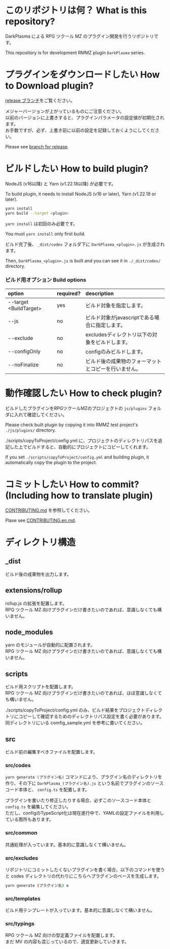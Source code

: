 # このリポジトリは何？ What is this repository?

DarkPlasma による RPG ツクール MZ のプラグイン開発を行うリポジトリです。

This repository is for development RMMZ plugin `DarkPlasma` series.

# プラグインをダウンロードしたい How to Download plugin?

[release ブランチ](https://github.com/elleonard/DarkPlasma-MZ-Plugins/tree/release)をご覧ください。

メジャーバージョンが上がっているものにご注意ください。  
以前のバージョンに上書きすると、プラグインパラメータの設定値が初期化されます。  
お手数ですが、必ず、上書き前に以前の設定を記録しておくようにしてください。

Please see [branch for release](https://github.com/elleonard/DarkPlasma-MZ-Plugins/tree/release).

# ビルドしたい How to build plugin?

NodeJS (v16以降) と Yarn (v1.22.18以降) が必要です。

To build plugin, it needs to install NodeJS (v16 or later), Yarn (v1.22.18 or later).

```bash
yarn install
yarn build --target <plugin>
```

`yarn install` は初回のみ必要です。

You must `yarn install` only first build.

ビルド完了後、 `_dist/codes` フォルダ下に `DarkPlasma_<plugin>.js` が生成されます。

Then, `DarkPlasma_<plugin>.js` is built and you can see it in `./_dist/codes/` directory.

### ビルド用オプション Build options

|option|required?|description|
|:----------|:--|:---|
|--target &lt;BuildTarget&gt;|yes|ビルド対象を指定します。|
|--js|no|ビルド対象がjavascriptである場合に指定します。|
|--exclude|no|excludesディレクトリ以下の対象をビルドします。|
|--configOnly|no|configのみビルドします。|
|--noFinalize|no|ビルド後の成果物のフォーマットとコピーを行いません。|

# 動作確認したい How to check plugin?

ビルドしたプラグインをRPGツクールMZのプロジェクトの `js/plugins` フォルダに入れて確認してください。

Please check built plugin by copying it into RMMZ test project's `./js/plugins/` directory.

./scripts/copyToProject/config.yml に、プロジェクトのディレクトリパスを追記した上でビルドすると、自動的にプロジェクトにコピーしてくれます。

If you set `./scripts/copyToProject/config.yml` and building plugin, it automatically copy the plugin to the project.

# コミットしたい How to commit? (Including how to translate plugin)

[CONTRIBUTING.md](./docs/CONTRIBUTING.md) を参照してください。

Plase see [CONTRIBUTING.en.md](./docs/CONTRIBUTING.en.md).

# ディレクトリ構造

## \_dist

ビルド後の成果物を出力します。

## extensions/rollup

rollup.js の拡張を配置します。  
RPG ツクール MZ 向けプラグインだけ書きたいのであれば、意識しなくても構いません。

## node_modules

yarn のモジュールが自動的に配置されます。  
RPG ツクール MZ 向けプラグインだけ書きたいのであれば、意識しなくても構いません。

## scripts

ビルド用スクリプトを配置します。  
RPG ツクール MZ 向けプラグインだけ書きたいのであれば、ほぼ意識しなくても構いません。

./scripts/copyToProject/config.yml のみ、ビルド結果をプロジェクトディレクトリにコピーして確認するためのディレクトリパス設定を書く必要があります。
同ディレクトリにいる comfig_sample.yml を参考に書いてください。

## src

ビルド前の編集すべきファイルを配置します。

### src/codes

`yarn generate (プラグイン名)` コマンドにより、プラグイン名のディレクトリを作り、その下に `DarkPlasma_(プラグイン名).js` という名前でプラグインのソースコード本体と、 `config.ts` を配置します。

プラグインを書いたり修正したりする場合、必ずこのソースコード本体と `config.ts` を編集してください。  
ただし、configのTypeScript化は現在進行中で、YAMLの設定ファイルを利用している箇所もあります。

### src/common

共通処理が入っています。基本的に意識しなくて構いません。

### src/excludes

リポジトリにコミットしたくないプラグインを書く場合、以下のコマンドを使うと codes ディレクトリの代わりにこちらへプラグインのベースを生成します。

```bash
yarn generate (プラグイン名) e
```

### src/templates

ビルド用テンプレートが入っています。基本的に意識しなくて構いません。

### src/typings

RPG ツクール MZ 向けの型定義ファイルを配置します。  
まだ MV の内容も混じっているので、適宜更新していきます。
